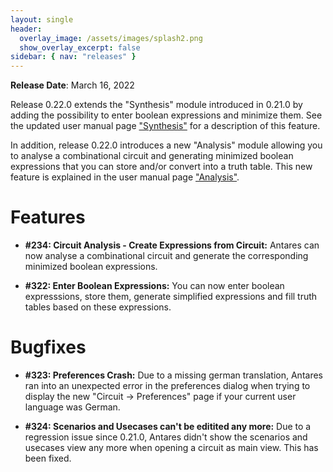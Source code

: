 ```yaml
---
layout: single
header:
  overlay_image: /assets/images/splash2.png
  show_overlay_excerpt: false
sidebar: { nav: "releases" }
---
```


**Release Date**: March 16, 2022

Release 0.22.0 extends the "Synthesis" module introduced in 0.21.0 by adding the
possibility to enter boolean expressions and minimize them. See the updated user manual
page ["Synthesis"](/user-manual/english/circuits/synthesis) for a description of this feature.

In addition, release 0.22.0 introduces a new "Analysis" module allowing you to analyse a
combinational circuit and generating minimized boolean expressions that you can store and/or convert into a truth table. This new feature is explained in the user manual page ["Analysis"](/user-manual/english/circuits/analysis).

# Features

* **#234: Circuit Analysis - Create Expressions from Circuit:** Antares can now
analyse a combinational circuit and generate the corresponding minimized boolean expressions.

* **#322: Enter Boolean Expressions:** You can now enter boolean expresssions,
store them, generate simplified expressions and fill truth tables based on these
expressions.


# Bugfixes

* **#323: Preferences Crash:** Due to a missing german translation, Antares ran
into an unexpected error in the preferences dialog when trying to display the new
"Circuit -> Preferences" page if your current user language was German.

* **#324: Scenarios and Usecases can't be editited any more:** Due to a regression
issue since 0.21.0, Antares didn't show the scenarios and usecases view any more
when opening a circuit as main view. This has been fixed.
